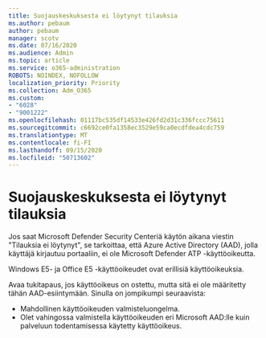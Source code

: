 ```yaml
---
title: Suojauskeskuksesta ei löytynyt tilauksia
ms.author: pebaum
author: pebaum
manager: scotv
ms.date: 07/16/2020
ms.audience: Admin
ms.topic: article
ms.service: o365-administration
ROBOTS: NOINDEX, NOFOLLOW
localization_priority: Priority
ms.collection: Adm_O365
ms.custom:
- "6028"
- "9001222"
ms.openlocfilehash: 01117bc535df14533e426fd2d31c336fccc75611
ms.sourcegitcommit: c6692ce0fa1358ec3529e59ca0ecdfdea4cdc759
ms.translationtype: MT
ms.contentlocale: fi-FI
ms.lasthandoff: 09/15/2020
ms.locfileid: "50713602"
---
```

# <a name="no-subscriptions-found-message-in-the-security-center"></a>Suojauskeskuksesta ei löytynyt tilauksia

Jos saat Microsoft Defender Security Centeriä käytön aikana viestin "Tilauksia ei löytynyt", se tarkoittaa, että Azure Active Directory (AAD), jolla käyttäjä kirjautuu portaaliin, ei ole Microsoft Defender ATP -käyttöoikeutta.  

Windows E5- ja Office E5 -käyttöoikeudet ovat erillisiä käyttöoikeuksia.

Avaa tukitapaus, jos käyttöoikeus on ostettu, mutta sitä ei ole määritetty tähän AAD-esiintymään. Sinulla on jompikumpi seuraavista: <br/>
-   Mahdollinen käyttöoikeuden valmisteluongelma.<br/>
-   Olet vahingossa valmistella käyttöoikeuden eri Microsoft AAD:lle kuin palveluun todentamisessa käytetty käyttöoikeus.